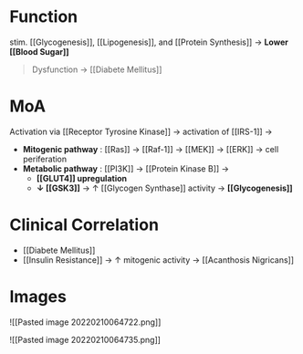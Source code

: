 # Function
stim. [[Glycogenesis]], [[Lipogenesis]], and [[Protein Synthesis]] -> **Lower [[Blood Sugar]]**
> Dysfunction -> [[Diabete Mellitus]]

# MoA
Activation via [[Receptor Tyrosine Kinase]] → activation of [[IRS-1]] →
- **Mitogenic pathway** : [[Ras]] → [[Raf-1]] → [[MEK]] → [[ERK]] → cell periferation
- **Metabolic pathway** : [[PI3K]] → [[Protein Kinase B]] → 
	- **[[GLUT4]] upregulation** 
	- **↓ [[GSK3]]** → ↑ [[Glycogen Synthase]] activity → **[[Glycogenesis]]**

# Clinical Correlation
- [[Diabete Mellitus]]
- [[Insulin Resistance]] → ↑ mitogenic activity → [[Acanthosis Nigricans]]

# Images

![[Pasted image 20220210064722.png]]

![[Pasted image 20220210064735.png]]